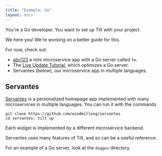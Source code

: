 ```yaml
---
title: "Example: Go"
layout: docs
---
```


You're a Go developer. You want to set up Tilt with your project.

We here you! We're working on a better guide for this.

For now, check out:

- [abc123](https://github.com/windmilleng/abc123) a mini microservice app with a Go server called `fe`.
- The [Live Update Tutorial](live_update_tutorial.html), which optimizes a Go server.
- Servantes (below), our microservice app in multiple languages.

## Servantes

[Servantes](https://github.com/windmilleng/servantes) is a personalized homepage
app implemented with many microservices in multiple languages. You can run it
with the commands

```
git clone https://github.com/windmilleng/servantes
cd servantes; tilt up
```

Each widget is implemented by a different microservice backend.

Servantes uses many features of Tilt, and so can be a useful reference.

For an example of a Go server, look at the `doggos` directory.

